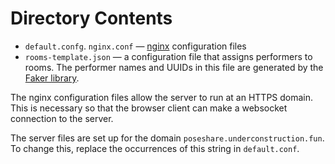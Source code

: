 # Directory Contents

- `default.confg`. `nginx.conf` — [nginx](https://nginx.org/en/) configuration
  files
- `rooms-template.json` — a configuration file that assigns performers to rooms.
  The performer names and UUIDs in this file are generated by the [Faker
  library](https://faker.readthedocs.io).

The nginx configuration files allow the server to run at an HTTPS domain. This
is necessary so that the browser client can make a websocket connection to the
server.

The server files are set up for the domain `poseshare.underconstruction.fun`.
To change this, replace the occurrences of this string in `default.conf`.
